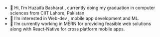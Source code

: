 - 👋 Hi, I’m Huzaifa Basharat , currently doing my graduation in computer sciences from CIIT Lahore, Pakistan.
- 👀 I’m interested in Web-dev , mobile app development and ML.
- 🌱 I’m currently working in MERN for providing feasible web solutions along with React-Native for cross platform mobile apps.


<!---
huzaifa-190/huzaifa-190 is a ✨ special ✨ repository because its `README.md` (this file) appears on your GitHub profile.
You can click the Preview link to take a look at your changes.
--->
